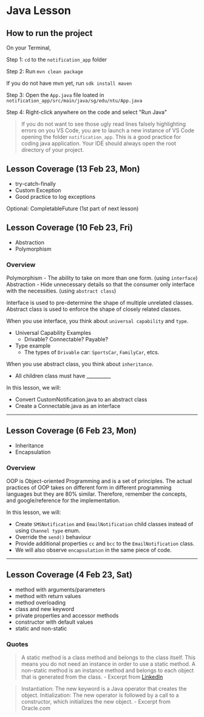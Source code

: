 # Java Lesson

## How to run the project

On your Terminal,

Step 1: `cd` to the `notification_app` folder

Step 2: Run `mvn clean package` 

If you do not have mvn yet, run `sdk install maven`

Step 3: Open the `App.java` file loated in `notification_app/src/main/java/sg/edu/ntu/App.java` 

Step 4: Right-click anywhere on the code and select "Run Java"

> If you do not want to see those ugly read lines falsely highlighting errors on you VS Code, you are to launch a new instance of VS Code opening the folder `notification_app`. This is a good practice for coding java application. Your IDE should always open the root directory of your project. 

## Lesson Coverage (13 Feb 23, Mon)

- try-catch-finally
- Custom Exception
- Good practice to log exceptions

Optional: CompletableFuture (1st part of next lesson)

## Lesson Coverage (10 Feb 23, Fri)

- Abstraction 
- Polymorphism

### Overview

Polymorphism - The ability to take on more than one form. (using `interface`)
Abstraction - Hide unnecessary details so that the consumer only interface with the necessities. (using `abstract class`)

Interface is used to pre-determine the shape of multiple unrelated classes.
Abstract class is used to enforce the shape of closely related classes.

When you use interface, you think about `universal capability` and `type`.
    
- Universal Capability Examples
    - Drivable? Connectable? Payable?
- Type example
    - The types of `Drivable` car: `SportsCar`, `FamilyCar`, etcs.

When you use abstract class, you think about `inheritance`.
- All children class must have __________

In this lesson, we will:
- Convert CustomNotification.java to an abstract class
- Create a Connectable.java as an interface

---

## Lesson Coverage (6 Feb 23, Mon)

- Inheritance
- Encapsulation

### Overview

OOP is Object-oriented Programming and is a set of principles. The actual practices of OOP takes on different form in different programming languages but they are 80% similar. Therefore, remember the concepts, and google/reference for the implementation.

In this lesson, we will:
- Create `SMSNotification` and `EmailNotification` child classes instead of using `Channel type` enum.
- Override the `send()` behaviour
- Provide additional properties `cc` and `bcc` to the `EmailNotification` class.
- We will also observe `encapsulation` in the same piece of code.

---

## Lesson Coverage (4 Feb 23, Sat)

- method with arguments/parameters
- method with return values
- method overloading
- class and new keyword
- private properties and accessor methods
- constructor with default values
- static and non-static

### Quotes

> A static method is a class method and belongs to the class itself. This means you do not need an instance in order to use a static method. A non-static method is an instance method and belongs to each object that is generated from the class. - Excerpt from [LinkedIn](https://www.linkedin.com/learning/nail-your-java-interview-2)

> Instantiation: The new keyword is a Java operator that creates the object. Initialization: The new operator is followed by a call to a constructor, which initializes the new object. - Excerpt from Oracle.com